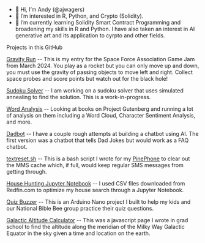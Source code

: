 - 👋 Hi, I’m Andy (@ajwagers)
- 👀 I’m interested in R, Python, and Crypto (Solidity).
- 🌱 I’m currently learning Solidity Smart Contract Programming and broadening my skills in R and Python.  I have also taken an interest in AI generative art and its application to cyrpto and other fields.

Projects in this GitHub

[Gravity Run](https://github.com/ajwagers/GravityRun) -- This is my entry for the Space Force Association Game Jam from March 2024.  You play as a rocket but you can only move up and down, you must use the gravity of passing objects to move left and right.  Collect space probes and score points but watch out for the black hole!

[Sudoku Solver](https://github.com/ajwagers/sudoku-solver) -- I am working on a sudoku solver that uses simulated annealing to find the solution.  This is a work-in-progress.

[Word Analysis]() -- Looking at books on Project Gutenberg and running a lot of analysis on them including a Word Cloud, Character Sentiment Analysis, and more.

[Dadbot](https://github.com/ajwagers/chatbot_0.0) -- I have a couple rough attempts at building a chatbot using AI.  The first version was a chatbot that tells Dad Jokes but would work as a FAQ chatbot.

[textreset.sh](https://github.com/ajwagers/textreset.sh) -- This is a bash script I wrote for my [PinePhone](https://pine64.com/product-category/pinephone/) to clear out the MMS cache which, if full, would keep regular SMS messages from getting through.

[House Hunting Jupyter Notebook](https://github.com/ajwagers/HouseHuntNotebook) -- I used CSV files downloaded from Redfin.com to optimize my house search through a Jupyter Notebook.

[Quiz Buzzer](https://github.com/ajwagers/QuizBuzzer) -- This is an Arduino Nano project I built to help my kids and our National Bible Bee group practice their quiz questions.  

[Galactic Altitude Calculator](https://github.com/ajwagers/Galactic-Altitude-Calculator) -- This was a javascript page I wrote in grad school to find the altitude along the meridian of the Milky Way Galactic Equator in the sky given a time and location on the earth.



<!---
ajwagers/ajwagers is a ✨ special ✨ repository because its `README.md` (this file) appears on your GitHub profile.
You can click the Preview link to take a look at your changes.
--->
